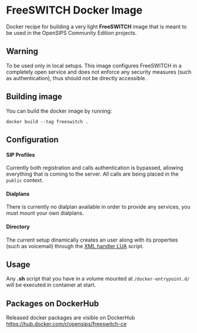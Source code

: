 # FreeSWITCH Docker Image

Docker recipe for building a very light **FreeSWITCH** image that is meant to be used in the OpenSIPS Community Edition projects.

## Warning
To be used only in local setups. This image configures FreeSWITCH in a completely open service and does not enforce any security measures (such as authentication), thus should not be directly accessible.

## Building image
You can build the docker image by running:
```
docker build --tag freeswitch .
```
## Configuration
#### SIP Profiles
Currently both registration and calls authentication is bypassed, allowing everything that is coming to the server. All calls are being placed in the `public` context.

#### Dialplans
There is currently no dialplan available in order to provide any services, you must mount your own dialplans.

#### Directory
The current setup dinamically creates an user along with its properties (such as voicemail) through the [XML handler LUA](xml_handler.lua) script.


## Usage
Any **.sh** script that you have in a volume mounted at `/docker-entrypoint.d/` will be executed in container at start.

## Packages on DockerHub

Released docker packages are visible on DockerHub
https://hub.docker.com/r/opensips/freeswitch-ce
